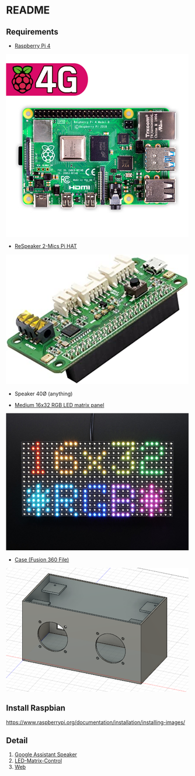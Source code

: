 # README

## Requirements
* [Raspberry Pi 4](https://www.devicemart.co.kr/goods/view?no=12234534)

<img src="./img/1.jpg" width=500>

*  [ReSpeaker 2-Mics Pi HAT](http://www.11st.co.kr/products/2773517100?trTypeCd=21&trCtgrNo=585021)

<img src="./img/2.jpg" width=500>

* Speaker 40Ø (anything)

<div style="page-break-before:always"></div>

* [Medium 16x32 RGB LED matrix panel](https://www.devicemart.co.kr/goods/view?no=1171467)

<img src="./img/3.jpg" width=500>

* [Case (Fusion 360 File)](https://github.com/Hi-Class/README/blob/main/speaker.f3d)

<img src="./img/4.png" width=500>

## Install Raspbian
https://www.raspberrypi.org/documentation/installation/installing-images/

## Detail
1. [Google Assistant Speaker](http://github.com/Hi-Class/Python)
1. [LED-Matrix-Control](http://github.com/Hi-Class/Cpp)
1. [Web](http://github.com/Hi-Class/Web)